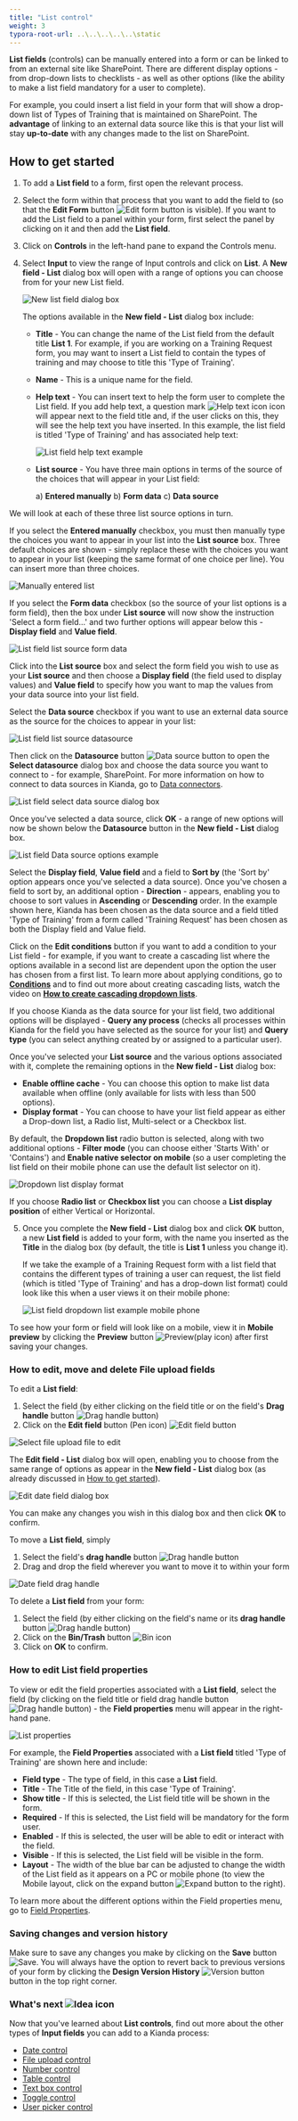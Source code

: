 ```yaml
---
title: "List control"
weight: 3
typora-root-url: ..\..\..\..\..\static
---
```


**List fields** (controls) can be manually entered into a form or can be linked to from an external site like SharePoint. There are different display options - from drop-down lists to checklists - as well as other options (like the ability to make a list field mandatory for a user to complete). 

For example, you could insert a list field in your form that will show a drop-down list of Types of Training that is maintained on SharePoint. The **advantage** of linking to an external data source like this is that your list will stay **up-to-date** with any changes made to the list on SharePoint.

## How to get started

1. To add a **List field** to a form, first open the relevant process. 

2. Select the form within that process that you want to add the field to (so that the **Edit Form** button ![Edit form button](/images/penicon.png) is visible). If you want to add the List field to a panel within your form, first select the panel by clicking on it and then add the **List field**.

3. Click on **Controls** in the left-hand pane to expand the Controls menu.

4. Select **Input** to view the range of Input controls and click on **List**. A **New field - List** dialog box will open with a range of options you can choose from for your new List field.

	![New list field dialog box](/images/list-field-dialog-box.jpg)

	The options available in the **New field - List** dialog box include:

   - **Title** - You can change the name of the List field from the default title **List 1**. For example, if you are working on a Training Request form, you may want to insert a List field to contain the types of training and may choose to title this 'Type of Training'.

   - **Name** - This is a unique name for the field.

   - **Help text** - You can insert text to help the form user to complete the List field. If you add help text, a question mark ![Help text icon](/images/help-icon.jpg) icon will appear next to the field title and, if the user clicks on this, they will see the help text you have inserted. In this example, the list field is titled 'Type of Training' and has associated help text:

     ![List field help text example](/images/list-field-help-text.jpg)

   - **List source** - You have three main options in terms of the source of the choices that will appear in your List field: 

		a) **Entered manually** 
		b) **Form data**
		c) **Data source**

We will look at each of these three list source options in turn.

If you select the **Entered manually** checkbox, you must then manually type the choices you want to appear in your list into the **List source** box. Three default choices are shown - simply replace these with the choices you want to appear in your list (keeping the same format of one choice per line). You can insert more than three choices.

![Manually entered list](/images/list-source-manually.jpg)

If you select the **Form data** checkbox (so the source of your list options is a form field), then the box under **List source** will now show the instruction 'Select a form field...' and two further options will appear below this - **Display field** and **Value field**. 

![List field list source form data](/images/list-source-form-data.jpg)      

Click into the **List source** box and select the form field you wish to use as your **List source** and then choose a **Display field** (the field used to display values) and **Value field** to specify how you want to map the values from your data source into your list field.

Select the **Data source** checkbox if you want to use an external data source as the source for the choices to appear in your list:

![List field list source datasource](/images/list-source-datasource.jpg)

Then click on the **Datasource** button ![Data source button](/images/datasource.png) to open the **Select datasource** dialog box and choose the data source you want to connect to - for example, SharePoint. For more information on how to connect to data sources in Kianda, go to [Data connectors](/docs/platform/connectors/).

![List field select data source dialog box](/images/list-select-data-source.jpg)

Once you've selected a data source, click **OK** - a range of new options will now be shown below the **Datasource** button in the **New field - List** dialog box.

![List field Data source options example](/images/list-datasource-options.jpg)

Select the **Display field**, **Value field** and a field to **Sort by** (the 'Sort by' option appears once you've selected a data source). Once you've chosen a field to sort by, an additional option - **Direction** - appears, enabling you to choose to sort values in **Ascending** or **Descending** order. In the example shown here, Kianda has been chosen as the data source and a field titled 'Type of Training' from a form called 'Training Request' has been chosen as both the Display field and Value field.

Click on the **Edit conditions** button if you want to add a condition to your List field - for example, if you want to create a cascading list where the options available in a second list are dependent upon the option the user has chosen from a first list. To learn more about applying conditions, go to [**Conditions**](/docs/platform/rules/general/add-conditions/) and to find out more about creating cascading lists, watch the video on [**How to create cascading dropdown lists**](/docs/how-to/create-cascading-dropdown-lists/).

If you choose Kianda as the data source for your list field, two additional options will be displayed - **Query any process** (checks all processes within Kianda for the field you have selected as the source for your list) and **Query type** (you can select anything created by or assigned to a particular user).

Once you've selected your **List source** and the various options associated with it, complete the remaining options in the **New field - List** dialog box:

- **Enable offline cache** - You can choose this option to make list data available when offline (only available for lists with less than 500 options). 
- **Display format** - You can choose to have your list field appear as either a Drop-down list, a Radio list, Multi-select or a Checkbox list.

By default, the **Dropdown list** radio button is selected, along with two additional options - **Filter mode** (you can choose either 'Starts With' or 'Contains') and **Enable native selector on mobile** (so a user completing the list field on their mobile phone can use the default list selector on it).

![Dropdown list display format](/images/list-display-format.jpg)

If you choose **Radio list** or **Checkbox list** you can choose a **List display position** of either Vertical or Horizontal.  

5. Once you complete the **New field - List** dialog box and click **OK** button, a new **List field** is added to your form, with the name you inserted as the **Title** in the dialog box (by default, the title is **List 1** unless you change it).

   If we take the example of a Training Request form with a list field that contains the different types of training a user can request, the list field (which is titled 'Type of Training' and has a drop-down list format) could look like this when a user views it on their mobile phone:
   	
   ![List field dropdown list example mobile phone](/images/list-example-mobile.jpg)



To see how your form or field will look like on a mobile, view it in **Mobile preview** by clicking the **Preview** button ![Preview](/images/preview.png)(play icon) after first saving your changes.



### How to edit, move and delete File upload fields

To edit a **List field**:

1. Select the field (by either clicking on the field title or on the field's **Drag handle** button ![Drag handle button](/images/draghandlewhite-frame.png))
2. Click on the **Edit field** button (Pen icon) ![Edit field button](/images/penicon.png)

![Select file upload file to edit](/images/list-select-to-edit.jpg)

The **Edit field - List** dialog box will open, enabling you to choose from the same range of options as appear in the **New field - List** dialog box (as already discussed in [How to get started](/docs/platform/controls/input/list#how-to-get-started)).
	
![Edit date field dialog box](/images/list-edit-dialog-example.jpg)
	
You can make any changes you wish in this dialog box and then click **OK** to confirm. 

To move a **List field**, simply

1. Select the field's **drag handle** button ![Drag handle button](/images/draghandlewhite-frame.png) 
2. Drag and drop the field wherever you want to move it to within your form

![Date field drag handle](/images/list-move-draghandle.jpg)

To delete a **List field** from your form:

1. Select the field (by either clicking on the field's name or its **drag handle** button ![Drag handle button](/images/draghandlewhite-frame.png))
2. Click on the **Bin/Trash** button ![Bin icon](/images/binicon.png) 
3. Click on **OK** to confirm.


### How to edit List field properties

To view or edit the field properties associated with a **List field**, select the field (by clicking on the field title or field drag handle button ![Drag handle button](/images/draghandlewhite-frame.png)) - the **Field properties** menu will appear in the right-hand pane.

![List properties](/images/list-field-properties.jpg)

For example, the **Field Properties** associated with a **List field** titled 'Type of Training' are shown here and include:

- **Field type** - The type of field, in this case a **List** field.
- **Title** - The Title of the field, in this case 'Type of Training'.
- **Show title** - If this is selected, the List field title will be shown in the form.
- **Required** - If this is selected, the List field will be mandatory for the form user.
- **Enabled** - If this is selected, the user will be able to edit or interact with the field.
- **Visible** - If this is selected, the List field will be visible in the form.
- **Layout** - The width of the blue bar can be adjusted to change the width of the List field as it appears on a PC or mobile phone (to view the Mobile layout, click on the expand button ![Expand button](/images/expand-icon.jpg) to the right).

To learn more about the different options within the Field properties menu, go to [Field Properties](/docs/platform/controls/properties#field-properties).



### Saving changes and version history ###
Make sure to save any changes you make by clicking on the **Save** button ![Save](/images/saveprocess.png). You will always have the option to revert back to previous versions of your form by clicking the **Design Version History** ![Version button](/images/version8.png) button in the top right corner.



### What's next  ![Idea icon](/images/18.png) ###

Now that you've learned about **List controls**, find out more about the other types of **Input fields** you can add to a Kianda process:

- [Date control](/docs/platform/controls/input/date/)
- [File upload control](/docs/platform/controls/input/file-upload/)
- [Number control](/docs/platform/controls/input/number/)
- [Table control](/docs/platform/controls/input/table/)
- [Text box control](/docs/platform/controls/input/textbox/)
- [Toggle control](/docs/platform/controls/input/toggle/)
- [User picker control](/docs/platform/controls/input/user-picker/)